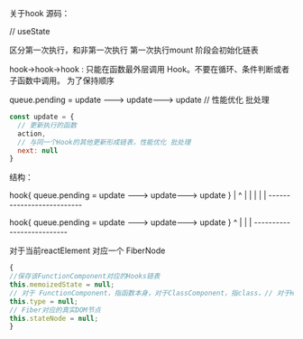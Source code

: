 关于hook 源码：

// useState

区分第一次执行，和非第一次执行
第一次执行mount 阶段会初始化链表 

hook->hook->hook : 只能在函数最外层调用 Hook。不要在循环、条件判断或者子函数中调用。 为了保持顺序


queue.pending = update  ---> update---> update // 性能优化 批处理
```js 
const update = {
  // 更新执行的函数
  action,
  // 与同一个Hook的其他更新形成链表，性能优化 批处理
  next: null
}

```

结构：

hook{ queue.pending = update  ---> update---> update  }
  |             ^                        |
  |             |                        |
  |             --------------------------
  
hook{ queue.pending = update  ---> update---> update  }
                ^                        |
                |                        |
                --------------------------

对于当前reactElement 对应一个 FiberNode

```js 
{
//保存该FunctionComponent对应的Hooks链表
this.memoizedState = null;
// 对于 FunctionComponent，指函数本身，对于ClassComponent，指class，// 对于HostComponent，指DOM节点tagName
this.type = null;
// Fiber对应的真实DOM节点
this.stateNode = null;
}

```